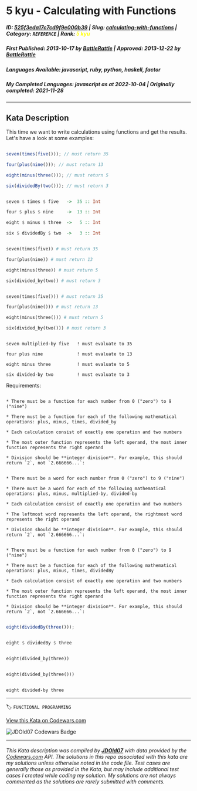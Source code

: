 # 5 kyu - Calculating with Functions

##### **ID**: [525f3eda17c7cd9f9e000b39](https://www.codewars.com/kata/525f3eda17c7cd9f9e000b39) | **Slug**: [calculating-with-functions](https://www.codewars.com/kata/525f3eda17c7cd9f9e000b39) | **Category**: `REFERENCE` | **Rank**: <span style="color:yellow">5 kyu</span>

##### **First Published**: 2013-10-17 ***by*** [BattleRattle](https://www.codewars.com/users/BattleRattle) | **Approved**: 2013-12-22 ***by*** [BattleRattle](https://www.codewars.com/users/BattleRattle)

##### **Languages Available**: javascript, ruby, python, haskell, factor

##### **My Completed Languages**: javascript ***as at*** 2022-10-04 | **Originally completed**: 2021-11-28

---

## Kata Description


This time we want to write calculations using functions and get the results. Let's have a look at some examples:



```javascript

seven(times(five())); // must return 35

four(plus(nine())); // must return 13

eight(minus(three())); // must return 5

six(dividedBy(two())); // must return 3

```

```haskell

seven $ times $ five   ->  35 :: Int

four $ plus $ nine     ->  13 :: Int

eight $ minus $ three  ->   5 :: Int

six $ dividedBy $ two  ->   3 :: Int

```

```ruby

seven(times(five)) # must return 35

four(plus(nine)) # must return 13

eight(minus(three)) # must return 5

six(divided_by(two)) # must return 3

```

```python

seven(times(five())) # must return 35

four(plus(nine())) # must return 13

eight(minus(three())) # must return 5

six(divided_by(two())) # must return 3

```

```factor

seven multiplied-by five   ! must evaluate to 35

four plus nine             ! must evaluate to 13

eight minus three          ! must evaluate to 5

six divided-by two         ! must evaluate to 3

```



Requirements:

~~~if:ruby,python

* There must be a function for each number from 0 ("zero") to 9 ("nine")

* There must be a function for each of the following mathematical operations: plus, minus, times, divided_by

* Each calculation consist of exactly one operation and two numbers

* The most outer function represents the left operand, the most inner function represents the right operand

* Division should be **integer division**. For example, this should return `2`, not `2.666666...`:

~~~

~~~if:factor

* There must be a word for each number from 0 ("zero") to 9 ("nine")

* There must be a word for each of the following mathematical operations: plus, minus, multiplied-by, divided-by

* Each calculation consist of exactly one operation and two numbers

* The leftmost word represents the left operand, the rightmost word represents the right operand

* Division should be **integer division**. For example, this should return `2`, not `2.666666...`:

~~~

~~~if-not:ruby,python,factor

* There must be a function for each number from 0 ("zero") to 9 ("nine")

* There must be a function for each of the following mathematical operations: plus, minus, times, dividedBy

* Each calculation consist of exactly one operation and two numbers

* The most outer function represents the left operand, the most inner function represents the right operand

* Division should be **integer division**. For example, this should return `2`, not `2.666666...`:

~~~



```javascript

eight(dividedBy(three()));

```

```haskell

eight $ dividedBy $ three

```

```ruby

eight(divided_by(three))

```

```python

eight(divided_by(three()))

```

```factor

eight divided-by three

```

---


🏷 `FUNCTIONAL PROGRAMMING`


[View this Kata on Codewars.com](https://www.codewars.com/kata/525f3eda17c7cd9f9e000b39)

![](https://www.codewars.com/users/jdold07/badges/large "JDOld07 Codewars Badge")

---

###### *This Kata description was compiled by [**JDOld07**](https://tpstech.dev) with data provided by the [Codewars.com](https://www.codewars.com) API.  The solutions in this repo associated with this kata are my solutions unless otherwise noted in the code file.  Test cases are generally those as provided in the Kata, but may include additional test cases I created while coding my solution.  My solutions are not always commented as the solutions are rarely submitted with comments.*
